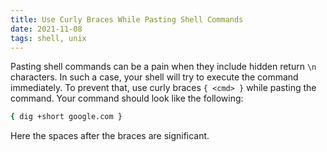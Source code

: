 ```yaml
---
title: Use Curly Braces While Pasting Shell Commands
date: 2021-11-08
tags: shell, unix
---
```


Pasting shell commands can be a pain when they include hidden return `\n` characters. In such a case, your shell will try to execute the command immediately. To prevent that, use curly braces `{ <cmd> }` while pasting the command. Your command
should look like the following:

```bash
{ dig +short google.com }
```

Here the spaces after the braces are significant.
